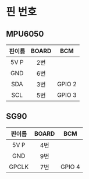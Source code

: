 # 핀 번호
## MPU6050
|핀이름|BOARD|BCM|
|:---:|:---:|:----:|
|5V P|2번||
|GND|6번||
|SDA|3번|GPIO 2|
|SCL|5번|GPIO 3|
## SG90
|핀이름|BOARD|BCM|
|:---:|:---:|:----:|
|5V P|4번||
|GND|9번||
|GPCLK|7번|GPIO 4|